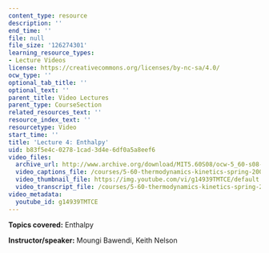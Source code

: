 ```yaml
---
content_type: resource
description: ''
end_time: ''
file: null
file_size: '126274301'
learning_resource_types:
- Lecture Videos
license: https://creativecommons.org/licenses/by-nc-sa/4.0/
ocw_type: ''
optional_tab_title: ''
optional_text: ''
parent_title: Video Lectures
parent_type: CourseSection
related_resources_text: ''
resource_index_text: ''
resourcetype: Video
start_time: ''
title: 'Lecture 4: Enthalpy'
uid: b83f5e4c-0278-1cad-3d4e-6df0a5a8eef6
video_files:
  archive_url: http://www.archive.org/download/MIT5.60S08/ocw-5_60-s08-lec04_300k.mp4
  video_captions_file: /courses/5-60-thermodynamics-kinetics-spring-2008/28e46f03ce48563393351f0a41fc7e5d_g14939TMTCE.vtt
  video_thumbnail_file: https://img.youtube.com/vi/g14939TMTCE/default.jpg
  video_transcript_file: /courses/5-60-thermodynamics-kinetics-spring-2008/cde175777475c059756723777dd2a33c_g14939TMTCE.pdf
video_metadata:
  youtube_id: g14939TMTCE
---
```


**Topics covered:** Enthalpy

**Instructor/speaker:** Moungi Bawendi, Keith Nelson

